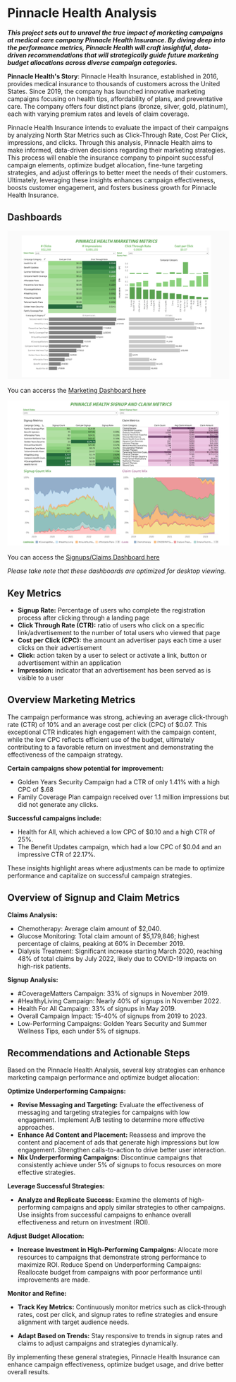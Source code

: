 # Pinnacle Health Analysis

**_This project sets out to unravel the true impact of marketing campaigns at medical care company Pinnacle Health Insurance. By diving deep into the performance metrics, Pinnacle Health will craft insightful, data-driven recommendations that will strategically guide future marketing budget allocations across diverse campaign categories._**

**Pinnacle Health's Story**: Pinnacle Health Insurance, established in 2016, provides medical insurance to thousands of customers across the United States. Since 2019, the company has launched innovative marketing campaigns focusing on health tips, affordability of plans, and preventative care. The company offers four distinct plans (bronze, silver, gold, platinum), each with varying premium rates and levels of claim coverage.

Pinnacle Health Insurance intends to evaluate the impact of their campaigns by analyzing North Star Metrics such as Click-Through Rate, Cost Per Click, impressions, and clicks. Through this analysis, Pinnacle Health aims to make informed, data-driven decisions regarding their marketing strategies. This process will enable the insurance company to pinpoint successful campaign elements, optimize budget allocation, fine-tune targeting strategies, and adjust offerings to better meet the needs of their customers. Ultimately, leveraging these insights enhances campaign effectiveness, boosts customer engagement, and fosters business growth for Pinnacle Health Insurance.
  
## Dashboards

![marketing_image](images/Marketing.png)

You can accerss the [Marketing Dashboard here](https://public.tableau.com/authoring/PinnacleHealthInsurance/MarketingDashboard2#1) 

![marketing_image](images/claim_signup2.png) 

You can access the [Signups/Claims Dashboard here](https://public.tableau.com/authoring/PinnacleHealthInsurance/SignupClaimDashboard2#1) 

_Please take note that these dashboards are optimized for desktop viewing._

## Key Metrics

- **Signup Rate:** Percentage of users who complete the registration process after clicking through a landing page
- **Click Through Rate (CTR):** ratio of users who click on a specific link/advertisement to the number of total users who viewed that page
- **Cost per Click (CPC):** the amount an advertiser pays each time a user clicks on their advertisement
- **Click:** action taken by a user to select or activate a link, button or advertisement within an application
- **Impression:** indicator that an advertisement has been served as is visible to a user

## Overview Marketing Metrics

The campaign performance was strong, achieving an average click-through rate (CTR) of 10% and an average cost per click (CPC) of $0.07. This exceptional CTR indicates high engagement with the campaign content, while the low CPC reflects efficient use of the budget, ultimately contributing to a favorable return on investment and demonstrating the effectiveness of the campaign strategy.

**Certain campaigns show potential for improvement:**
- Golden Years Security Campaign had a CTR of only 1.41% with a high CPC of $.68
- Family Coverage Plan campaign received over 1.1 million impressions but did not generate any clicks.

**Successful campaigns include:**
- Health for All, which achieved a low CPC of $0.10 and a high CTR of 25%.
- The Benefit Updates campaign, which had a low CPC of $0.04 and an impressive CTR of 22.17%.

These insights highlight areas where adjustments can be made to optimize performance and capitalize on successful campaign strategies.

## Overview of Signup and Claim Metrics

**Claims Analysis:**

- Chemotherapy: Average claim amount of $2,040.
- Glucose Monitoring: Total claim amount of $5,179,846; highest percentage of claims, peaking at 60% in December 2019.
- Dialysis Treatment: Significant increase starting March 2020, reaching 48% of total claims by July 2022, likely due to COVID-19 impacts on high-risk patients.

**Signup Analysis:**

- #CoverageMatters Campaign: 33% of signups in November 2019.
- #HealthyLiving Campaign: Nearly 40% of signups in November 2022.
- Health For All Campaign: 33% of signups in May 2019.
- Overall Campaign Impact: 15-40% of signups from 2019 to 2023.
- Low-Performing Campaigns: Golden Years Security and Summer Wellness Tips, each under 5% of signups.

## Recommendations and Actionable Steps

Based on the Pinnacle Health Analysis, several key strategies can enhance marketing campaign performance and optimize budget allocation:

**Optimize Underperforming Campaigns:**

- **Revise Messaging and Targeting:** Evaluate the effectiveness of messaging and targeting strategies for campaigns with low engagement. Implement A/B testing to determine more effective approaches.
- **Enhance Ad Content and Placement:** Reassess and improve the content and placement of ads that generate high impressions but low engagement. Strengthen calls-to-action to drive better user interaction.
- **Nix Underperforming Campaigns:** Discontinue campaigns that consistently achieve under 5% of signups to focus resources on more effective strategies.

**Leverage Successful Strategies:**

- **Analyze and Replicate Success:** Examine the elements of high-performing campaigns and apply similar strategies to other campaigns. Use insights from successful campaigns to enhance overall effectiveness and return on investment (ROI).

**Adjust Budget Allocation:**

- **Increase Investment in High-Performing Campaigns:** Allocate more resources to campaigns that demonstrate strong performance to maximize ROI.
Reduce Spend on Underperforming Campaigns: Reallocate budget from campaigns with poor performance until improvements are made.

**Monitor and Refine:** 

- **Track Key Metrics:** Continuously monitor metrics such as click-through rates, cost per click, and signup rates to refine strategies and ensure alignment with target audience needs.

- **Adapt Based on Trends:** Stay responsive to trends in signup rates and claims to adjust campaigns and strategies dynamically.

By implementing these general strategies, Pinnacle Health Insurance can enhance campaign effectiveness, optimize budget usage, and drive better overall results.


